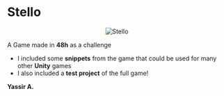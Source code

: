 # Stello

<p align="center">
  <img alt="Stello" src="https://github.com/Yassirr/Stello/blob/master/Project/icon.png" /><p/>

A Game made in **48h** as a challenge

* I included some **snippets** from the game that could be used for many other **Unity** games
* I also included a **test project** of the full game!

**Yassir A.**
